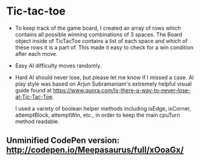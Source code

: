 Tic-tac-toe
===========

- To keep track of the game board, I created an array of rows which contains all possible winning combinations of 3 spaces. The Board object inside of TicTacToe contains a list of each space and which of these rows it is a part of. This made it easy to check for a win condition after each move.

- Easy AI difficulty moves randomly.

- Hard AI should never lose, but please let me know if I missed a case. AI play style was based on Arjun Subramaniam's extremely helpful visual guide found at https://www.quora.com/Is-there-a-way-to-never-lose-at-Tic-Tac-Toe.

    I used a variety of boolean helper methods including isEdge, isCorner, attemptBlock, attemptWin, etc., in order to keep the main cpuTurn method readable.

Unminified CodePen version: http://codepen.io/Meepasaurus/full/xOoaGx/
----------------------------------------------------------------------

